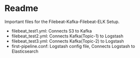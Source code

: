 # Readme
Important files for the Filebeat-Kafka-Filebeat-ELK Setup.

- filebeat_test1.yml: Connects S3 to Kafka
- filebeat_test2.yml: Connects Kafka(Topic-1) to Logstash 
- filebeat_test3.yml: Connects Kafka(Topic-2) to Logstash
- first-pipeline.conf: Logstash config file, Connects Logstash to Elasticsearch
